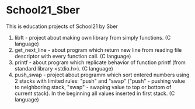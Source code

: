 # School21_Sber
This is education projects of School21 by Sber

1. libft - project about making own library from simply functions. (C language)
2. get_next_line - about program which return new line from reading file descriptor with every function call. (C language)
3. printf - about program which replicate behavior of function printf (from standard library <stdio.h>). (C language)
4. push_swap - project about programm which sort entered numbers using 2 stacks with limited rules: "push" and "swap" ("push" - pushing value to neighboring stack, "swap" - swaping value to top or bottom of current stack). In the beginning all values inserted in first stack. (C language)
